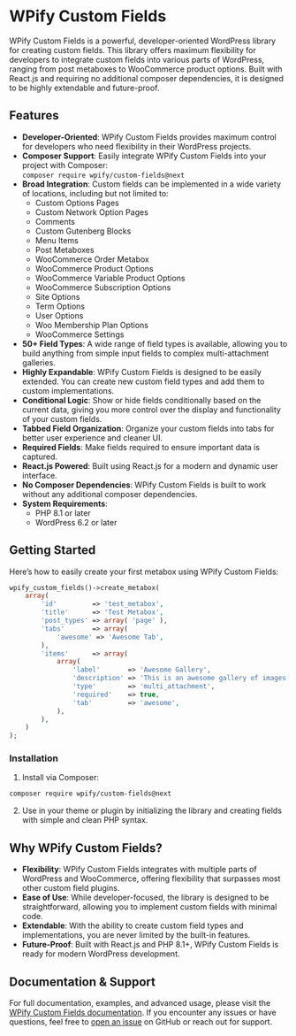 # WPify Custom Fields

WPify Custom Fields is a powerful, developer-oriented WordPress library for creating custom fields. This library offers
maximum flexibility for developers to integrate custom fields into various parts of WordPress, ranging from post
metaboxes to WooCommerce product options. Built with React.js and requiring no additional composer dependencies, it is
designed to be highly extendable and future-proof.

## Features

- **Developer-Oriented**: WPify Custom Fields provides maximum control for developers who need flexibility in their
  WordPress projects.
- **Composer Support**: Easily integrate WPify Custom Fields into your project with Composer:  
  ```composer require wpify/custom-fields@next```
- **Broad Integration**: Custom fields can be implemented in a wide variety of locations, including but not limited to:
    - Custom Options Pages
    - Custom Network Option Pages
    - Comments
    - Custom Gutenberg Blocks
    - Menu Items
    - Post Metaboxes
    - WooCommerce Order Metabox
    - WooCommerce Product Options
    - WooCommerce Variable Product Options
    - WooCommerce Subscription Options
    - Site Options
    - Term Options
    - User Options
    - Woo Membership Plan Options
    - WooCommerce Settings
- **50+ Field Types**: A wide range of field types is available, allowing you to build anything from simple input fields
  to complex multi-attachment galleries.
- **Highly Expandable**: WPify Custom Fields is designed to be easily extended. You can create new custom field types
  and add them to custom implementations.
- **Conditional Logic**: Show or hide fields conditionally based on the current data, giving you more control over the
  display and functionality of your custom fields.
- **Tabbed Field Organization**: Organize your custom fields into tabs for better user experience and cleaner UI.
- **Required Fields**: Make fields required to ensure important data is captured.
- **React.js Powered**: Built using React.js for a modern and dynamic user interface.
- **No Composer Dependencies**: WPify Custom Fields is built to work without any additional composer dependencies.
- **System Requirements**:
    - PHP 8.1 or later
    - WordPress 6.2 or later

## Getting Started

Here’s how to easily create your first metabox using WPify Custom Fields:

```php
wpify_custom_fields()->create_metabox(
    array(
        'id'         => 'test_metabox',
        'title'      => 'Test Metabox',
        'post_types' => array( 'page' ),
        'tabs'       => array(
            'awesome' => 'Awesome Tab',
        ),
        'items'      => array(
            array(
                'label'       => 'Awesome Gallery',
                'description' => 'This is an awesome gallery of images. Pick some nice ones!',
                'type'        => 'multi_attachment',
                'required'    => true,
                'tab'         => 'awesome',
            ),
        ),
    )
);
```

### Installation

1. Install via Composer:

```bash
composer require wpify/custom-fields@next
```

2. Use in your theme or plugin by initializing the library and creating fields with simple and clean PHP syntax.

## Why WPify Custom Fields?

- **Flexibility**: WPify Custom Fields integrates with multiple parts of WordPress and WooCommerce, offering flexibility
  that surpasses most other custom field plugins.
- **Ease of Use**: While developer-focused, the library is designed to be straightforward, allowing you to implement
  custom fields with minimal code.
- **Extendable**: With the ability to create custom field types and implementations, you are never limited by the
  built-in features.
- **Future-Proof**: Built with React.js and PHP 8.1+, WPify Custom Fields is ready for modern WordPress development.

## Documentation & Support

For full documentation, examples, and advanced usage, please visit
the [WPify Custom Fields documentation](docs/index.md). If you encounter any
issues or have questions, feel free to [open an issue](https://github.com/wpify/custom-fields/issues) on GitHub or reach
out for support.
